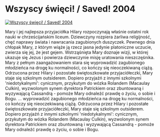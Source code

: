 Wszyscy święci! / Saved! 2004 
=============
[![Wszyscy święci! / Saved! 2004 ](http://vidos.pl/images/player.gif)](http://vidos.pl/wszyscy-swieci-saved-2004)

 Mary i jej najlepsza przyjaciółka Hilary rozpoczynają właśnie ostatni rok nauki w chrześcijańskim liceum. Dziewczyny rozpiera żarliwa religijność, chęć naprawy świata i nawracania zagubionych duszyczek. Pewnego dnia chłopak Mary, z którym wiąże ją rzecz jasna jedynie platoniczne uczucie, zwierza się jej, że jest gejem. Wstrząśnięta Mary doznaje wizji, w której ukazuje się Jezus i powierza dziewczynie misję uratowania nieszczęśnika. Mary z pełnym zaangażowaniem stara się wyprowadzić zagubionego młodzieńca na drogę ku normalności, co kończy się nieoczekiwaną ciążą. Odrzucona przez Hilary i pozostałe świętoszkowate przyjaciółeczki, Mary staje się szkolnym outsiderem. Dopiero przyjaźń z innymi szkolnymi 'niedotykalnymi': cynicznym, przykutym do wózka Rolandem (Macaulay Culkin), wyzwolonym synem dyrektora Patrickiem oraz zbuntowaną i wyzywającą Cassandrą - pomoże Mary odnaleźć prawdę o życiu, o sobie i Bogu.   ... wyprowadzić zagubionego młodzieńca na drogę ku normalności, co kończy się nieoczekiwaną ciążą. Odrzucona przez Hilary i pozostałe świętoszkowate przyjaciółeczki, Mary staje się szkolnym outsiderem. Dopiero przyjaźń z innymi szkolnymi 'niedotykalnymi': cynicznym, przykutym do wózka Rolandem (Macaulay Culkin), wyzwolonym synem dyrektora Patrickiem oraz zbuntowaną i wyzywającą Cassandrą - pomoże Mary odnaleźć prawdę o życiu, o sobie i Bogu.
